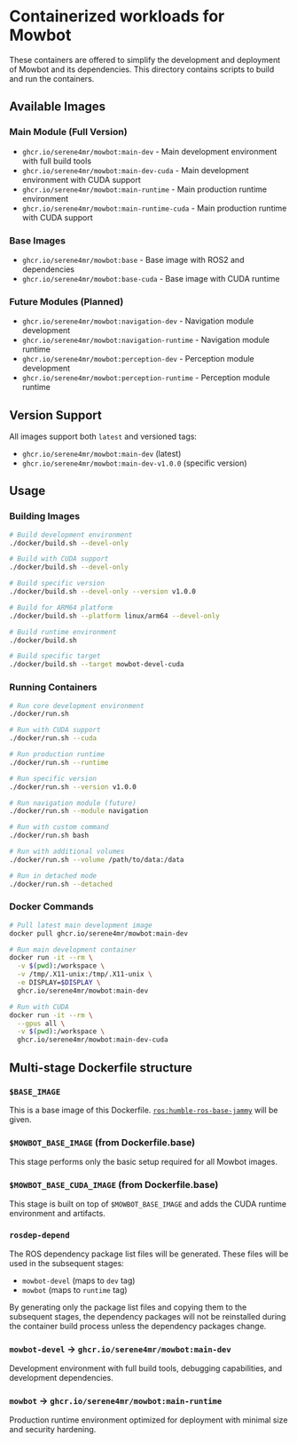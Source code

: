 # Containerized workloads for Mowbot

These containers are offered to simplify the development and deployment of Mowbot and its dependencies. This directory contains scripts to build and run the containers.

## Available Images

### Main Module (Full Version)
- `ghcr.io/serene4mr/mowbot:main-dev` - Main development environment with full build tools
- `ghcr.io/serene4mr/mowbot:main-dev-cuda` - Main development environment with CUDA support
- `ghcr.io/serene4mr/mowbot:main-runtime` - Main production runtime environment
- `ghcr.io/serene4mr/mowbot:main-runtime-cuda` - Main production runtime with CUDA support

### Base Images
- `ghcr.io/serene4mr/mowbot:base` - Base image with ROS2 and dependencies
- `ghcr.io/serene4mr/mowbot:base-cuda` - Base image with CUDA runtime

### Future Modules (Planned)
- `ghcr.io/serene4mr/mowbot:navigation-dev` - Navigation module development
- `ghcr.io/serene4mr/mowbot:navigation-runtime` - Navigation module runtime
- `ghcr.io/serene4mr/mowbot:perception-dev` - Perception module development
- `ghcr.io/serene4mr/mowbot:perception-runtime` - Perception module runtime

## Version Support
All images support both `latest` and versioned tags:
- `ghcr.io/serene4mr/mowbot:main-dev` (latest)
- `ghcr.io/serene4mr/mowbot:main-dev-v1.0.0` (specific version)

## Usage

### Building Images

```bash
# Build development environment
./docker/build.sh --devel-only

# Build with CUDA support
./docker/build.sh --devel-only

# Build specific version
./docker/build.sh --devel-only --version v1.0.0

# Build for ARM64 platform
./docker/build.sh --platform linux/arm64 --devel-only

# Build runtime environment
./docker/build.sh

# Build specific target
./docker/build.sh --target mowbot-devel-cuda
```

### Running Containers

```bash
# Run core development environment
./docker/run.sh

# Run with CUDA support
./docker/run.sh --cuda

# Run production runtime
./docker/run.sh --runtime

# Run specific version
./docker/run.sh --version v1.0.0

# Run navigation module (future)
./docker/run.sh --module navigation

# Run with custom command
./docker/run.sh bash

# Run with additional volumes
./docker/run.sh --volume /path/to/data:/data

# Run in detached mode
./docker/run.sh --detached
```

### Docker Commands

```bash
# Pull latest main development image
docker pull ghcr.io/serene4mr/mowbot:main-dev

# Run main development container
docker run -it --rm \
  -v $(pwd):/workspace \
  -v /tmp/.X11-unix:/tmp/.X11-unix \
  -e DISPLAY=$DISPLAY \
  ghcr.io/serene4mr/mowbot:main-dev

# Run with CUDA
docker run -it --rm \
  --gpus all \
  -v $(pwd):/workspace \
  ghcr.io/serene4mr/mowbot:main-dev-cuda
```

## Multi-stage Dockerfile structure

### `$BASE_IMAGE`

This is a base image of this Dockerfile. [`ros:humble-ros-base-jammy`](https://hub.docker.com/_/ros/tags?page=&page_size=&ordering=&name=humble-ros-base-jammy) will be given.

### `$MOWBOT_BASE_IMAGE` (from Dockerfile.base)

This stage performs only the basic setup required for all Mowbot images.

### `$MOWBOT_BASE_CUDA_IMAGE` (from Dockerfile.base)

This stage is built on top of `$MOWBOT_BASE_IMAGE` and adds the CUDA runtime environment and artifacts.

### `rosdep-depend`

The ROS dependency package list files will be generated.
These files will be used in the subsequent stages:

- `mowbot-devel` (maps to `dev` tag)
- `mowbot` (maps to `runtime` tag)

By generating only the package list files and copying them to the subsequent stages, the dependency packages will not be reinstalled during the container build process unless the dependency packages change.

### `mowbot-devel` → `ghcr.io/serene4mr/mowbot:main-dev`

Development environment with full build tools, debugging capabilities, and development dependencies.

### `mowbot` → `ghcr.io/serene4mr/mowbot:main-runtime`

Production runtime environment optimized for deployment with minimal size and security hardening.